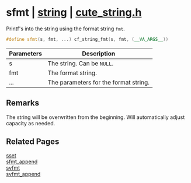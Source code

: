 # sfmt | [string](https://github.com/RandyGaul/cute_framework/blob/master/docs/string/README.md) | [cute_string.h](https://github.com/RandyGaul/cute_framework/blob/master/include/cute_string.h)

Printf's into the string using the format string `fmt`.

```cpp
#define sfmt(s, fmt, ...) cf_string_fmt(s, fmt, (__VA_ARGS__))
```

Parameters | Description
--- | ---
s | The string. Can be `NULL`.
fmt | The format string.
... | The parameters for the format string.

## Remarks

The string will be overwritten from the beginning. Will automatically adjust capacity as needed.

## Related Pages

[sset](https://github.com/RandyGaul/cute_framework/blob/master/docs/string/sset.md)  
[sfmt_append](https://github.com/RandyGaul/cute_framework/blob/master/docs/string/sfmt_append.md)  
[svfmt](https://github.com/RandyGaul/cute_framework/blob/master/docs/string/svfmt.md)  
[svfmt_append](https://github.com/RandyGaul/cute_framework/blob/master/docs/string/svfmt_append.md)  
